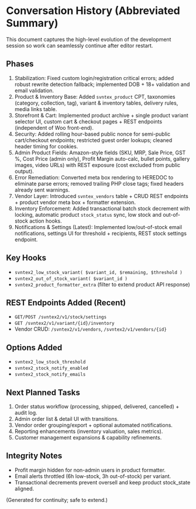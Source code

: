 # Conversation History (Abbreviated Summary)

This document captures the high-level evolution of the development session so work can seamlessly continue after editor restart.

## Phases
1. Stabilization: Fixed custom login/registration critical errors; added robust rewrite detection fallback; implemented DOB + 18+ validation and email validation.
2. Product & Inventory Base: Added `svntex_product` CPT, taxonomies (category, collection, tag), variant & inventory tables, delivery rules, media links table.
3. Storefront & Cart: Implemented product archive + single product variant selector UI, custom cart & checkout pages + REST endpoints (independent of Woo front-end).
4. Security: Added rolling hour-based public nonce for semi-public cart/checkout endpoints; restricted guest order lookups; cleaned header timing for cookies.
5. Admin Product Fields: Amazon-style fields (SKU, MRP, Sale Price, GST %, Cost Price (admin only), Profit Margin auto-calc, bullet points, gallery images, video URLs) with REST exposure (cost excluded from public output).
6. Error Remediation: Converted meta box rendering to HEREDOC to eliminate parse errors; removed trailing PHP close tags; fixed headers already sent warnings.
7. Vendor Layer: Introduced `svntex_vendors` table + CRUD REST endpoints + product vendor meta box + formatter extension.
8. Inventory Enforcement: Added transactional batch stock decrement with locking, automatic product `stock_status` sync, low stock and out-of-stock action hooks.
9. Notifications & Settings (Latest): Implemented low/out-of-stock email notifications, settings UI for threshold + recipients, REST stock settings endpoint.

## Key Hooks
- `svntex2_low_stock_variant( $variant_id, $remaining, $threshold )`
- `svntex2_out_of_stock_variant( $variant_id )`
- `svntex2_product_formatter_extra` (filter to extend product API response)

## REST Endpoints Added (Recent)
- `GET/POST /svntex2/v1/stock/settings`
- `GET /svntex2/v1/variant/{id}/inventory`
- Vendor CRUD: `/svntex2/v1/vendors`, `/svntex2/v1/vendors/{id}`

## Options Added
- `svntex2_low_stock_threshold`
- `svntex2_stock_notify_enabled`
- `svntex2_stock_notify_emails`

## Next Planned Tasks
1. Order status workflow (processing, shipped, delivered, cancelled) + audit log.
2. Admin order list & detail UI with transitions.
3. Vendor order grouping/export + optional automated notifications.
4. Reporting enhancements (inventory valuation, sales metrics).
5. Customer management expansions & capability refinements.

## Integrity Notes
- Profit margin hidden for non-admin users in product formatter.
- Email alerts throttled (6h low-stock, 3h out-of-stock) per variant.
- Transactional decrements prevent oversell and keep product stock_state aligned.

(Generated for continuity; safe to extend.)
